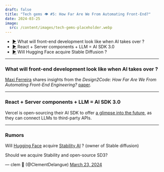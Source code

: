 ```yaml
---
draft: false
title: "Tech gems 👁️ #5: How Far Are We From Automating Front-End?"
date: 2024-03-25
image:
  src: /content/images/tech-gems-placeholder.webp
---
```


- [▶️](#what-will-front-end-development-look-like-when-ai-takes-over) What will front-end development look like when AI takes over ?
- [▶️](#react-server-components-llm-ai-sdk-30) React + Server components + LLM = AI SDK 3.0
- [▶️](#rumors) Will Hugging Face acquire Stable Diffusion ?

<!-- more -->

---

### What will front-end development look like when AI takes over ?

<RichLink href="https://frontendatscale.com/issues/18/" title="Welcome to the Future"></RichLink>

[Maxi Ferreira](https://twitter.com/charca) shares insights from the _Design2Code: How Far Are We From Automating Front-End Engineering?_ [paper](https://salt-nlp.github.io/Design2Code/).

---

### React + Server components + LLM = AI SDK 3.0

<RichLink href="https://vercel.com/blog/ai-sdk-3-generative-ui" title="Introducing AI SDK 3.0 with Generative UI support"></RichLink>

Vercel is open-sourcing their AI SDK to offer [a glimpse into the future](https://chat.vercel.ai/), as they can connect LLMs to third-party APIs.

---

### Rumors

Will [Hugging Face](https://huggingface.co/) acquire [Stability AI](https://stability.ai/) ? (owner of Stable diffusion)

<Tweet>
<p lang="en" dir="ltr">Should we acquire Stability and open-source SD3?</p>&mdash; clem 🤗 (@ClementDelangue) <a href="https://twitter.com/ClementDelangue/status/1771395468959813922">March 23, 2024</a>
</Tweet>
